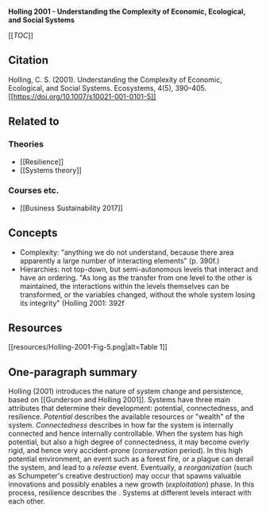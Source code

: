 **Holling 2001 - Understanding the Complexity of Economic, Ecological, and Social Systems**

[[_TOC_]]

## Citation

Holling, C. S. (2001). Understanding the Complexity of Economic, Ecological, and Social Systems. Ecosystems, 4(5), 390–405. [[https://doi.org/10.1007/s10021-001-0101-5]]

## Related to

### Theories
* [[Resilience]]
* [[Systems theory]]

### Courses etc.
* [[Business Sustainability 2017]]

## Concepts
* Complexity: "anything we do not understand, because there area apparently a large number of interacting elements" (p. 390f.)
* Hierarchies: not top-down, but semi-autonomous levels that interact and have an ordering. "As long as the transfer from one level to the other
is maintained, the interactions within the levels themselves can be transformed, or the variables changed, without the whole system losing its integrity" (Holling 2001: 392f

## Resources

[[resources/Holling-2001-Fig-5.png|alt=Table 1]]

## One-paragraph summary
Holling (2001) introduces the nature of system change and persistence, based on [[Gunderson and Holling 2001]]. 
Systems have three main attributes that determine their development: potential, connectedness, and resilience. *Potential* describes the available resources or "wealth" of the system. *Connectedness* describes in how far the system is internally connected and hence internally controllable. When the system has high potential, but also a high degree of connectedness, it may become overly rigid, and hence very accident-prone (*conservation* period). In this high potential environment, an event such as a forest fire, or a plague can derail the system, and lead to a *release* event. Eventually, a *reorganization* (such as Schumpeter's creative destruction) may occur that spawns valuable innovations and possibly enables a new growth (*exploitation*) phase. In this process, resilience describes the .
Systems at different levels interact with each other. 